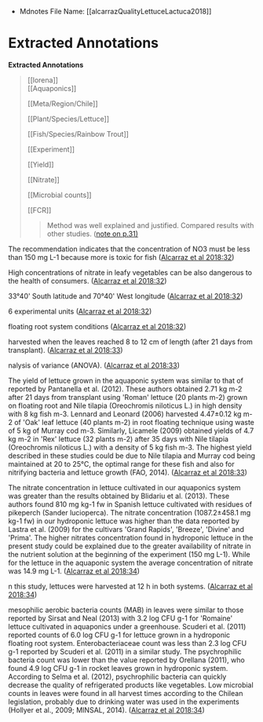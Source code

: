 * Mdnotes File Name: [[alcarrazQualityLettuceLactuca2018]]

# Extracted Annotations

**Extracted Annotations**

> [[lorena]]  
> [[Aquaponics]]  
>   
> [[Meta/Region/Chile]]  
>   
> [[Plant/Species/Lettuce]]  
>   
> [[Fish/Species/Rainbow Trout]]  
>   
> [[Experiment]]  
>   
> [[Yield]]  
>   
> [[Nitrate]]  
>   
> [[Microbial counts]]  
>   
> [[FCR]]  
>   
>   
> >Method was well explained and justified. Compared results with other studies. ([note on p.31)](zotero://open-pdf/library/items/EZ449CIN?page=1)

The recommendation indicates that the concentration of NO3 must be less than 150 mg L-1 because more is toxic for fish ([Alcarraz et al 2018:32](zotero://open-pdf/library/items/EZ449CIN?page=2))

High concentrations of nitrate in leafy vegetables can be also dangerous to the health of consumers. ([Alcarraz et al 2018:32](zotero://open-pdf/library/items/EZ449CIN?page=2))

33°40' South latitude and 70°40' West longitude ([Alcarraz et al 2018:32](zotero://open-pdf/library/items/EZ449CIN?page=2))

6 experimental units ([Alcarraz et al 2018:32](zotero://open-pdf/library/items/EZ449CIN?page=2))

floating root system conditions ([Alcarraz et al 2018:32](zotero://open-pdf/library/items/EZ449CIN?page=2))

harvested when the leaves reached 8 to 12 cm of length (after 21 days from transplant). ([Alcarraz et al 2018:33](zotero://open-pdf/library/items/EZ449CIN?page=3))

nalysis of variance (ANOVA). ([Alcarraz et al 2018:33](zotero://open-pdf/library/items/EZ449CIN?page=3))

The yield of lettuce grown in the aquaponic system was similar to that of reported by Pantanella et al. (2012). These authors obtained 2.71 kg m-2 after 21 days from transplant using 'Roman' lettuce (20 plants m-2) grown on floating root and Nile tilapia (Oreochromis niloticus L.) in high density with 8 kg fish m-3. Lennard and Leonard (2006) harvested 4.47±0.12 kg m-2 of 'Oak' leaf lettuce (40 plants m-2) in root floating technique using waste of 5 kg of Murray cod m-3. Similarly, Licamele (2009) obtained yields of 4.7 kg m-2 in 'Rex' lettuce (32 plants m-2) after 35 days with Nile tilapia (Oreochromis niloticus L.) with a density of 5 kg fish m-3. The highest yield described in these studies could be due to Nile tilapia and Murray cod being maintained at 20 to 25°C, the optimal range for these fish and also for nitrifying bacteria and lettuce growth (FAO, 2014). ([Alcarraz et al 2018:33](zotero://open-pdf/library/items/EZ449CIN?page=3))

The nitrate concentration in lettuce cultivated in our aquaponics system was greater than the results obtained by Blidariu et al. (2013). These authors found 810 mg kg-1 fw in Spanish lettuce cultivated with residues of pikeperch (Sander lucioperca). The nitrate concentration (1087.2±458.1 mg kg-1 fw) in our hydroponic lettuce was higher than the data reported by Lastra et al. (2009) for the cultivars 'Grand Rapids', 'Breeze', 'Divine' and 'Prima'. The higher nitrates concentration found in hydroponic lettuce in the present study could be explained due to the greater availability of nitrate in the nutrient solution at the beginning of the experiment (150 mg L-1). While for the lettuce in the aquaponic system the average concentration of nitrate was 14.9 mg L-1. ([Alcarraz et al 2018:34](zotero://open-pdf/library/items/EZ449CIN?page=4))

n this study, lettuces were harvested at 12 h in both systems. ([Alcarraz et al 2018:34](zotero://open-pdf/library/items/EZ449CIN?page=4))

mesophilic aerobic bacteria counts (MAB) in leaves were similar to those reported by Sirsat and Neal (2013) with 3.2 log CFU g-1 for 'Romaine' lettuce cultivated in aquaponics under a greenhouse. Scuderi et al. (2011) reported counts of 6.0 log CFU g-1 for lettuce grown in a hydroponic floating root system. Enterobacteriaceae count was less than 2.3 log CFU g-1 reported by Scuderi et al. (2011) in a similar study. The psychrophilic bacteria count was lower than the value reported by Orellana (2011), who found 4.9 log CFU g-1 in rocket leaves grown in hydroponic system. According to Selma et al. (2012), psychrophilic bacteria can quickly decrease the quality of refrigerated products like vegetables. Low microbial counts in leaves were found in all harvest times according to the Chilean legislation, probably due to drinking water was used in the experiments (Hollyer et al., 2009; MINSAL, 2014). ([Alcarraz et al 2018:34](zotero://open-pdf/library/items/EZ449CIN?page=4))